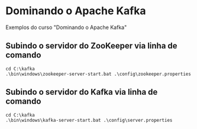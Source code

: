 # Dominando o Apache Kafka
Exemplos do curso "Dominando o Apache Kafka"

## Subindo o servidor do ZooKeeper via linha de comando

```
cd C:\kafka
.\bin\windows\zookeeper-server-start.bat .\config\zookeeper.properties
```


## Subindo o servidor do Kafka via linha de comando

```
cd C:\kafka
.\bin\windows\kafka-server-start.bat .\config\server.properties
```
